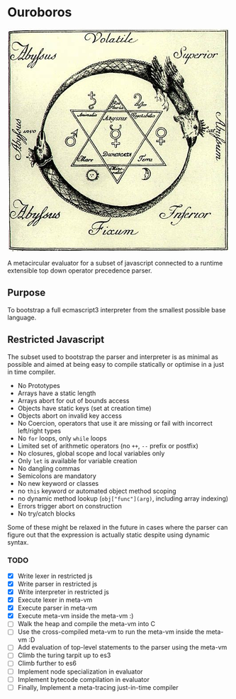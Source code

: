 # Ouroboros
![Ouroboros-solomon](./img/alchemy.jpg)

A metacircular evaluator for a subset of javascript connected to a runtime extensible top down operator precedence parser.

## Purpose
To bootstrap a full ecmascript3 interpreter from the smallest possible base language.

## Restricted Javascript

The subset used to bootstrap the parser and interpreter is as minimal as possible and aimed at being easy to compile statically or optimise in a just in time compiler.

* No Prototypes
* Arrays have a static length
* Arrays abort for out of bounds access
* Objects have static keys (set at creation time)
* Objects abort on invalid key access
* No Coercion, operators that use it are missing or fail with incorrect left/right types
* No `for` loops, only `while` loops
* Limited set of arithmetic operators (no `++`, `--` prefix or postfix)
* No closures, global scope and local variables only
* Only `let` is available for variable creation
* No dangling commas
* Semicolons are mandatory
* No new keyword or classes
* no `this` keyword or automated object method scoping
* no dynamic method lookup (`obj["func"](arg)`, including array indexing)
* Errors trigger abort on construction
* No try/catch blocks

Some of these might be relaxed in the future in cases where the parser can figure out that the expression is actually static despite using dynamic syntax.

### TODO
- [x] Write lexer in restricted js
- [x] Write parser in restricted js
- [x] Write interpreter in restricted js
- [x] Execute lexer in meta-vm
- [x] Execute parser in meta-vm
- [x] Execute meta-vm inside the meta-vm :)
- [ ] Walk the heap and compile the meta-vm into C
- [ ] Use the cross-compiled meta-vm to run the meta-vm inside the meta-vm :D
- [ ] Add evaluation of top-level statements to the parser using the meta-vm
- [ ] Climb the turing tarpit up to es3
- [ ] Climb further to es6
- [ ] Implement node specialization in evaluator
- [ ] Implement bytecode compilation in evaluator
- [ ] Finally, Implement a meta-tracing just-in-time compiler